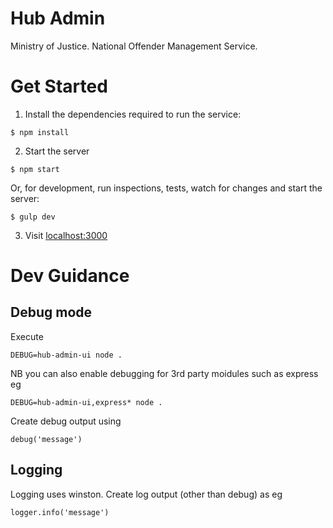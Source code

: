 Hub Admin
====

Ministry of Justice.
National Offender Management Service.

# Get Started

1. Install the dependencies required to run the service:

  ```
  $ npm install
  ```  
2. Start the server

  ```   
  $ npm start
  ```

   Or, for development, run inspections, tests, watch for changes and start the server:
   
  ```   
  $ gulp dev
  ```
3. Visit [localhost:3000](http://localhost:3000/)


# Dev Guidance

## Debug mode

Execute
```
DEBUG=hub-admin-ui node .
```
NB you can also enable debugging for 3rd party moidules such as express eg
```
DEBUG=hub-admin-ui,express* node .
```

Create debug output using
```
debug('message')
```

## Logging

Logging uses winston. Create log output (other than debug) as eg

```
logger.info('message')
```
